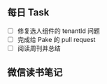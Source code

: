 ## 每日 Task
- [ ] 修复选人组件的 tenantId 问题
- [ ] 完成给 Pake 的 pull request
- [ ] 阅读周刊并总结

## 微信读书笔记
<!-- start of weread -->
<!-- end of weread -->